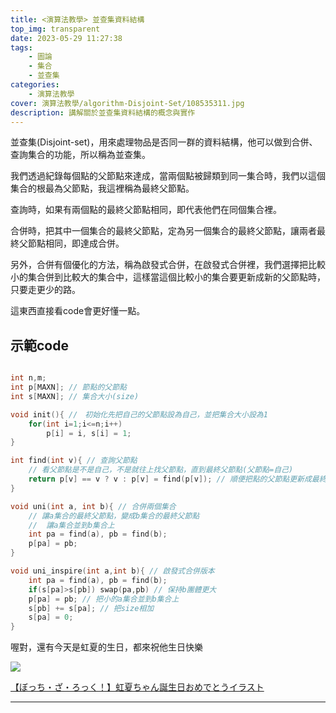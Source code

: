 ```yaml
---
title: <演算法教學> 並查集資料結構
top_img: transparent
date: 2023-05-29 11:27:38
tags:
    - 圖論
    - 集合
    - 並查集
categories:
    - 演算法教學
cover: 演算法教學/algorithm-Disjoint-Set/108535311.jpg
description: 講解關於並查集資料結構的概念與實作
---
```


並查集(Disjoint-set)，用來處理物品是否同一群的資料結構，他可以做到合併、查詢集合的功能，所以稱為並查集。

我們透過紀錄每個點的父節點來達成，當兩個點被歸類到同一集合時，我們以這個集合的根最為父節點，我這裡稱為最終父節點。

查詢時，如果有兩個點的最終父節點相同，即代表他們在同個集合裡。

合併時，把其中一個集合的最終父節點，定為另一個集合的最終父節點，讓兩者最終父節點相同，即達成合併。

另外，合併有個優化的方法，稱為啟發式合併，在啟發式合併裡，我們選擇把比較小的集合併到比較大的集合中，這樣當這個比較小的集合要更新成新的父節點時，只要走更少的路。

這東西直接看code會更好懂一點。

## 示範code
```c++

int n,m;
int p[MAXN]; // 節點的父節點
int s[MAXN]; // 集合大小(size)

void init(){ //　初始化先把自己的父節點設為自己，並把集合大小設為1
	for(int i=1;i<=n;i++)
		p[i] = i, s[i] = 1;
}

int find(int v){ // 查詢父節點
	// 看父節點是不是自己，不是就往上找父節點，直到最終父節點(父節點=自己)
	return p[v] == v ? v : p[v] = find(p[v]); // 順便把點的父節點更新成最終父節點
}

void uni(int a, int b){ // 合併兩個集合
	// 讓a集合的最終父節點，變成b集合的最終父節點
	//  讓a集合並到b集合上
	int pa = find(a), pb = find(b);
	p[pa] = pb;
}

void uni_inspire(int a,int b){ // 啟發式合併版本
	int pa = find(a), pb = find(b);
	if(s[pa]>s[pb]) swap(pa,pb) // 保持b團體更大
	p[pa] = pb; // 把小的a集合並到b集合上
	s[pb] += s[pa]; // 把size相加
	s[pa] = 0;
}


```

喔對，還有今天是虹夏的生日，都來祝他生日快樂

![](/演算法教學/algorithm-Disjoint-Set/108535311.jpg)

[【ぼっち・ざ・ろっく！】虹夏ちゃん誕生日おめでとうイラスト](https://www.pixiv.net/artworks/108535311)

---